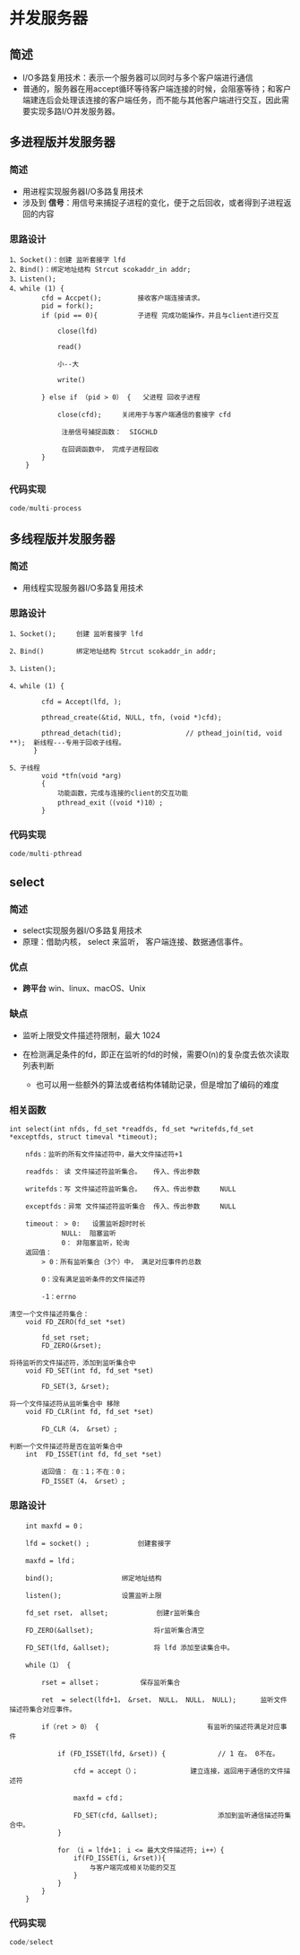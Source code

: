 # **并发服务器**

## **简述**

- I/O多路复用技术：表示一个服务器可以同时与多个客户端进行通信
- 普通的，服务器在用accept循环等待客户端连接的时候，会阻塞等待；和客户端建连后会处理该连接的客户端任务，而不能与其他客户端进行交互，因此需要实现多路I/O并发服务器。

## **多进程版并发服务器**

### **简述**

- 用进程实现服务器I/O多路复用技术
- 涉及到 **信号**：用信号来捕捉子进程的变化，便于之后回收，或者得到子进程返回的内容

### **思路设计**

```
1、Socket()：创建 监听套接字 lfd
2、Bind()：绑定地址结构 Strcut scokaddr_in addr;
3、Listen();	
4、while (1) {
		cfd = Accpet();			接收客户端连接请求。
		pid = fork();
		if (pid == 0){			子进程 完成功能操作，并且与client进行交互
		
            close(lfd)

            read()

            小--大

            write()	

		} else if （pid > 0） {	父进程 回收子进程

			close(cfd);		关闭用于与客户端通信的套接字 cfd

             注册信号捕捉函数：	SIGCHLD

             在回调函数中， 完成子进程回收
		}
	}
```

### **代码实现**

```c
code/multi-process
```





## **多线程版并发服务器**

### **简述**

- 用线程实现服务器I/O多路复用技术

### **思路设计**

```
1、Socket();		创建 监听套接字 lfd

2、Bind()		绑定地址结构 Strcut scokaddr_in addr;

3、Listen();		

4、while (1) {		

		cfd = Accept(lfd, );

		pthread_create(&tid, NULL, tfn, (void *)cfd);

		pthread_detach(tid);  				// pthead_join(tid, void **);  新线程---专用于回收子线程。
	  }

5、子线程
		void *tfn(void *arg) 
		{
			功能函数，完成与连接的client的交互功能
			pthread_exit（(void *)10）;	
		}
```

### **代码实现**

```c
code/multi-pthread
```





## **select**

### **简述**

- select实现服务器I/O多路复用技术
- 原理：借助内核， select 来监听， 客户端连接、数据通信事件。

### **优点**

- **跨平台** win、linux、macOS、Unix

### **缺点**

- 监听上限受文件描述符限制，最大 1024

- 在检测满足条件的fd，即正在监听的fd的时候，需要O(n)的复杂度去依次读取列表判断
  - 也可以用一些额外的算法或者结构体辅助记录，但是增加了编码的难度

### **相关函数**

	int select(int nfds, fd_set *readfds, fd_set *writefds,fd_set *exceptfds, struct timeval *timeout);
	
		nfds：监听的所有文件描述符中，最大文件描述符+1
	
		readfds： 读 文件描述符监听集合。	传入、传出参数
	
		writefds：写 文件描述符监听集合。	传入、传出参数		NULL
	
		exceptfds：异常 文件描述符监听集合	传入、传出参数		NULL
	
		timeout： > 0: 	设置监听超时时长
				 NULL:	阻塞监听
				 0：	非阻塞监听，轮询
		返回值：
			> 0：所有监听集合（3个）中， 满足对应事件的总数
	
			0：没有满足监听条件的文件描述符
	
			-1：errno

```
清空一个文件描述符集合：	
	void FD_ZERO(fd_set *set)

		fd_set rset;
		FD_ZERO(&rset);

将待监听的文件描述符，添加到监听集合中
	void FD_SET(int fd, fd_set *set)

		FD_SET(3, &rset);

将一个文件描述符从监听集合中 移除
	void FD_CLR(int fd, fd_set *set)

		FD_CLR（4， &rset）;
		
判断一个文件描述符是否在监听集合中
	int  FD_ISSET(int fd, fd_set *set)

		返回值： 在：1；不在：0；
		FD_ISSET（4， &rset）;
```

### **思路设计**

```
	int maxfd = 0；

	lfd = socket() ;			创建套接字

	maxfd = lfd；

	bind();					绑定地址结构

	listen();				设置监听上限

	fd_set rset， allset;			创建r监听集合

	FD_ZERO(&allset);				将r监听集合清空

	FD_SET(lfd, &allset);			将 lfd 添加至读集合中。

	while（1） {

		rset = allset；			保存监听集合
	
		ret  = select(lfd+1， &rset， NULL， NULL， NULL);		监听文件描述符集合对应事件。

		if（ret > 0） {							有监听的描述符满足对应事件
		
			if (FD_ISSET(lfd, &rset)) {				// 1 在。 0不在。

				cfd = accept（）；				建立连接，返回用于通信的文件描述符

				maxfd = cfd；

				FD_SET(cfd, &allset);				添加到监听通信描述符集合中。
			}

			for （i = lfd+1； i <= 最大文件描述符; i++）{
				if(FD_ISSET(i, &rset)){
					与客户端完成相关功能的交互
				}	
			}
		}
	}
```



### **代码实现**

```c
code/select
```



